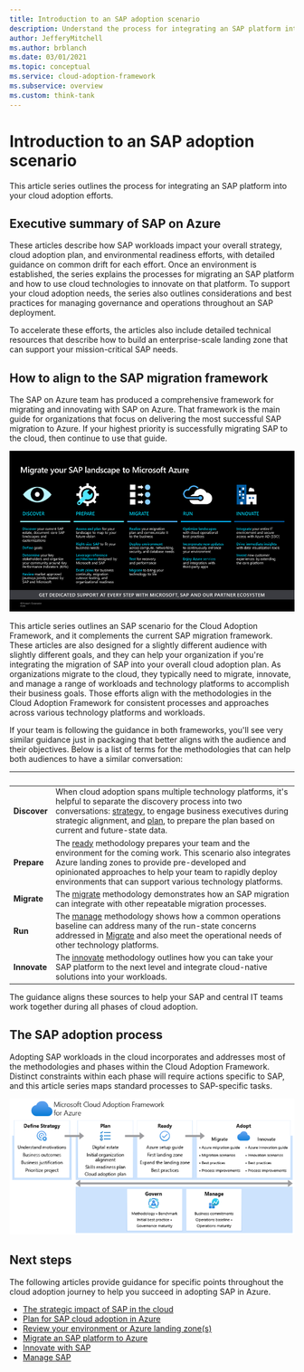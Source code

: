 ```yaml
---
title: Introduction to an SAP adoption scenario
description: Understand the process for integrating an SAP platform into your cloud adoption efforts.
author: JefferyMitchell
ms.author: brblanch
ms.date: 03/01/2021
ms.topic: conceptual
ms.service: cloud-adoption-framework
ms.subservice: overview
ms.custom: think-tank
---
```


# Introduction to an SAP adoption scenario

This article series outlines the process for integrating an SAP platform into your cloud adoption efforts.

## Executive summary of SAP on Azure

These articles describe how SAP workloads impact your overall strategy, cloud adoption plan, and environmental readiness efforts, with detailed guidance on common drift for each effort. Once an environment is established, the series explains the processes for migrating an SAP platform and how to use cloud technologies to innovate on that platform. To support your cloud adoption needs, the series also outlines considerations and best practices for managing governance and operations throughout an SAP deployment.

To accelerate these efforts, the articles also include detailed technical resources that describe how to build an enterprise-scale landing zone that can support your mission-critical SAP needs.

## How to align to the SAP migration framework

The SAP on Azure team has produced a comprehensive framework for migrating and innovating with SAP on Azure. That framework is the main guide for organizations that focus on delivering the most successful SAP migration to Azure. If your highest priority is successfully migrating SAP to the cloud, then continue to use that guide.

![A diagram of the SAP migration framework.](./media/sap-migration-framework.png)

This article series outlines an SAP scenario for the Cloud Adoption Framework, and it complements the current SAP migration framework. These articles are also designed for a slightly different audience with slightly different goals, and they can help your organization if you're integrating the migration of SAP into your overall cloud adoption plan. As organizations migrate to the cloud, they typically need to migrate, innovate, and manage a range of workloads and technology platforms to accomplish their business goals. Those efforts align with the methodologies in the Cloud Adoption Framework for consistent processes and approaches across various technology platforms and workloads.

If your team is following the guidance in both frameworks, you'll see very similar guidance just in packaging that better aligns with the audience and their objectives. Below is a list of terms for the methodologies that can help both audiences to have a similar conversation:

| <span title="Name">&nbsp;</span> | <span title="Description">&nbsp;</span> |
|---|---|
| **Discover** |When cloud adoption spans multiple technology platforms, it's helpful to separate the discovery process into two conversations: [strategy](./strategy.md), to engage business executives during strategic alignment, and [plan](./plan.md), to prepare the plan based on current and future-state data.|
| **Prepare** |The [ready](./ready.md) methodology prepares your team and the environment for the coming work. This scenario also integrates Azure landing zones to provide pre-developed and opinionated approaches to help your team to rapidly deploy environments that can support various technology platforms.|
| **Migrate** |The [migrate](./migrate.md) methodology demonstrates how an SAP migration can integrate with other repeatable migration processes.|
| **Run** |The [manage](./manage.md) methodology shows how a common operations baseline can address many of the run-state concerns addressed in [Migrate](./migrate.md) and also meet the operational needs of other technology platforms.|
| **Innovate** |The [innovate](./innovate.md) methodology outlines how you can take your SAP platform to the next level and integrate cloud-native solutions into your workloads.|

The guidance aligns these sources to help your SAP and central IT teams work together during all phases of cloud adoption.

## The SAP adoption process

Adopting SAP workloads in the cloud incorporates and addresses most of the methodologies and phases within the Cloud Adoption Framework. Distinct constraints within each phase will require actions specific to SAP, and this article series maps standard processes to SAP-specific tasks.

![A diagram of the methodologies within the Cloud Adoption Framework and how to get started with a migration in Azure.](../../_images/get-started/caf-baseline-journey.png)

## Next steps

The following articles provide guidance for specific points throughout the cloud adoption journey to help you succeed in adopting SAP in Azure.

- [The strategic impact of SAP in the cloud](./strategy.md)
- [Plan for SAP cloud adoption in Azure](./plan.md)
- [Review your environment or Azure landing zone(s)](./ready.md)
- [Migrate an SAP platform to Azure](./migrate.md)
- [Innovate with SAP](./innovate.md)
- [Manage SAP](./manage.md)
